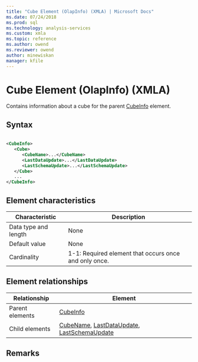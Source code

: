```yaml
---
title: "Cube Element (OlapInfo) (XMLA) | Microsoft Docs"
ms.date: 07/24/2018
ms.prod: sql
ms.technology: analysis-services
ms.custom: xmla
ms.topic: reference
ms.author: owend
ms.reviewer: owend
author: minewiskan
manager: kfile
---
```

# Cube Element (OlapInfo) (XMLA)

  Contains information about a cube for the parent [CubeInfo](../xml-elements-properties/cubeinfo-element-xmla.md) element.  
  
## Syntax  
  
```xml  
  
<CubeInfo>  
   <Cube>  
      <CubeName>...</CubeName>  
      <LastDataUpdate>...</LastDataUpdate>  
      <LastSchemaUpdate>...</LastSchemaUpdate>  
   </Cube>  
   ...  
</CubeInfo>  
```  
  
## Element characteristics  
  
|Characteristic|Description|  
|--------------------|-----------------|  
|Data type and length|None|  
|Default value|None|  
|Cardinality|1-1: Required element that occurs once and only once.|  
  
## Element relationships  
  
|Relationship|Element|  
|------------------|-------------|  
|Parent elements|[CubeInfo](../xml-elements-properties/cubeinfo-element-xmla.md)|  
|Child elements|[CubeName](../xml-elements-properties/cubename-element-xmla.md), [LastDataUpdate](../xml-elements-properties/lastdataupdate-element-xmla.md), [LastSchemaUpdate](../xml-elements-properties/lastschemaupdate-element-xmla.md)|  
  
## Remarks  
